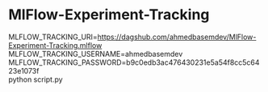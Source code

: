 # MlFlow-Experiment-Tracking

MLFLOW_TRACKING_URI=https://dagshub.com/ahmedbasemdev/MlFlow-Experiment-Tracking.mlflow \
MLFLOW_TRACKING_USERNAME=ahmedbasemdev \
MLFLOW_TRACKING_PASSWORD=b9c0edb3ac476430231e5a54f8cc5c6423e1073f \
python script.py